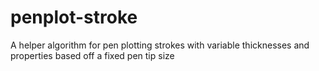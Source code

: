 # penplot-stroke
A helper algorithm for pen plotting strokes with variable thicknesses and properties based off a fixed pen tip size
